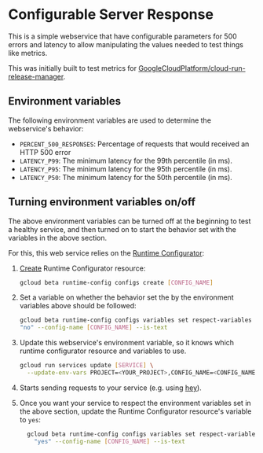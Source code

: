 # Configurable Server Response

This is a simple webservice that have configurable parameters for 500 errors
and latency to allow manipulating the values needed to test things like metrics.

This was initially built to test metrics for
[GoogleCloudPlatform/cloud-run-release-manager](https://github.com/GoogleCloudPlatform/cloud-run-release-manager).

## Environment variables

The following environment variables are used to determine the webservice's
behavior:

* `PERCENT_500_RESPONSES`: Percentage of requests that would received an HTTP
  500 error
* `LATENCY_P99`: The minimum latency for the 99th percentile (in ms).
* `LATENCY_P95`: The minimum latency for the 95th percentile (in ms).
* `LATENCY_P50`: The minimum latency for the 50th percentile (in ms).

## Turning environment variables on/off

The above environment variables can be turned off at the beginning to test a
healthy service, and then turned on to start the behavior set with the variables
in the above section.

For this, this web service relies on the [Runtime
Configurator](https://cloud.google.com/deployment-manager/runtime-configurator):

1. [Create](https://cloud.google.com/deployment-manager/runtime-configurator/create-and-delete-runtimeconfig-resources#gcloud)
   Runtime Configurator resource:
  
    ```sh
    gcloud beta runtime-config configs create [CONFIG_NAME]
    ```

2. Set a variable on whether the behavior set the by the environment variables
   above should be followed:

    ```sh
    gcloud beta runtime-config configs variables set respect-variables \
    "no" --config-name [CONFIG_NAME] --is-text
    ```

3. Update this webservice's environment variable, so it knows which runtime
   configurator resource and variables to use.

    ```sh
    gcloud run services update [SERVICE] \
      --update-env-vars PROJECT=<YOUR_PROJECT>,CONFIG_NAME=<CONFIG_NAME>
    ```

4. Starts sending requests to your service (e.g. using [hey](https://github.com/rakyll/hey)).

5. Once you want your service to respect the environment variables set in the
   above section, update the Runtime Configurator resource's variable to `yes`:

    ```sh
      gcloud beta runtime-config configs variables set respect-variables \
        "yes" --config-name [CONFIG_NAME] --is-text
    ```
